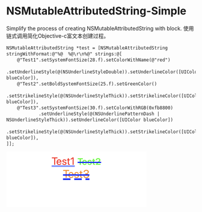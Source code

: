 # NSMutableAttributedString-Simple
Simplify the process of creating NSMutableAttributedString with block. 使用链式调用简化Objective-c富文本创建过程。

    NSMutableAttributedString *test = [NSMutableAttributedString stringWithFormat:@"%@  %@\r\n%@" strings:@[
        @"Test1".setSystemFontSize(28.f).setColorWithName(@"red")
                .setUnderlineStyle(@(NSUnderlineStyleDouble)).setUnderlineColor([UIColor blueColor]),
        @"Test2".setBoldSystemFontSize(25.f).setGreenColor()
                .setStrikelineStyle(@(NSUnderlineStyleThick)).setStrikelineColor([UIColor blueColor]),
        @"Test3".setSystemFontSize(30.f).setColorWithRGB(0xfb8800)
                .setUnderlineStyle(@(NSUnderlinePatternDash | NSUnderlineStyleThick)).setUnderlineColor([UIColor blueColor])
                .setStrikelineStyle(@(NSUnderlineStyleThick)).setStrikelineColor([UIColor blueColor]),
    ]];
    
![image](https://github.com/penoty/NSMutableAttributeString-Simple/blob/master/test_sample.png )
